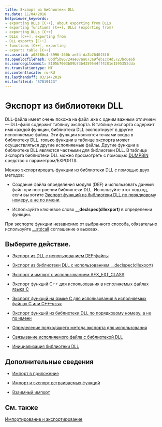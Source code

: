 ```yaml
---
title: Экспорт из библиотеки DLL
ms.date: 11/04/2016
helpviewer_keywords:
- exporting DLLs [C++], about exporting from DLLs
- exporting functions [C++], DLLs (exporting from)
- exporting DLLs [C++]
- DLLs [C++], exporting from
- DLL exports [C++]
- functions [C++], exporting
- exports table [C++]
ms.assetid: a08f86c4-5996-460b-ae54-da2b764045f0
ms.openlocfilehash: 6bdf5b86724ae07aa073a9feb1cc4d5723bc6e6b
ms.sourcegitcommit: 8105b7003b89b73b4359644ff4281e1595352dda
ms.translationtype: MT
ms.contentlocale: ru-RU
ms.lasthandoff: 03/14/2019
ms.locfileid: "57819123"
---
```

# <a name="exporting-from-a-dll"></a>Экспорт из библиотеки DLL

DLL-файла имеет очень похожа на файл .exe с одним важным отличием — DLL-файл содержит таблицу экспорта. В таблице экспорта содержит имя каждой функции, библиотека DLL экспортирует в другие исполняемые файлы. Эти функции являются точками входа в библиотеку DLL. только функции в таблице экспорта может осуществляться другие исполняемые файлы. Другие функции в библиотеке DLL являются частными для библиотеки DLL. В таблице экспорта библиотеки DLL можно просмотреть с помощью [DUMPBIN](reference/dumpbin-reference.md) средство с параметром/EXPORTS.

Можно экспортировать функции из библиотеки DLL с помощью двух методов:

- Создание файла определения модуля (DEF) и использовать данный файл при построении библиотеки DLL. Используйте этот подход, если вы хотите [Экспорт функций из библиотеки DLL по порядковому номеру, а не по имени](exporting-functions-from-a-dll-by-ordinal-rather-than-by-name.md).

- Используйте ключевое слово **__declspec(dllexport)** в определении функции.

При экспорте функции независимо от выбранного способа, обязательно используйте [__stdcall](../cpp/stdcall.md) соглашение о вызовах.

## <a name="what-do-you-want-to-do"></a>Выберите действие.

- [Экспорт из DLL с использованием DEF-файлы](exporting-from-a-dll-using-def-files.md)

- [Экспорт из библиотеки DLL с использованием __declspec(dllexport)](exporting-from-a-dll-using-declspec-dllexport.md)

- [Экспорт и импорт с использованием AFX_EXT_CLASS](exporting-and-importing-using-afx-ext-class.md)

- [Экспорт функций C++ для использования в исполняемых файлах языка C](exporting-cpp-functions-for-use-in-c-language-executables.md)

- [Экспорт функций на языке C для использования в исполняемых файлах C или C++-язык](exporting-c-functions-for-use-in-c-or-cpp-language-executables.md)

- [Экспорт функций из библиотеки DLL по порядковому номеру, а не по имени](exporting-functions-from-a-dll-by-ordinal-rather-than-by-name.md)

- [Определение подходящего метода экспорта для использования](determining-which-exporting-method-to-use.md)

- [Связывание исполняемого файла с библиотекой DLL](linking-an-executable-to-a-dll.md#determining-which-linking-method-to-use)

- [Инициализация библиотеки DLL](run-time-library-behavior.md#initializing-a-dll)

## <a name="what-do-you-want-to-know-more-about"></a>Дополнительные сведения

- [Импорт в приложение](importing-into-an-application.md)

- [Импорт и экспорт встраиваемых функций](importing-and-exporting-inline-functions.md)

- [Взаимный импорт](mutual-imports.md)

## <a name="see-also"></a>См. также

[Импортирование и экспортирование](importing-and-exporting.md)
